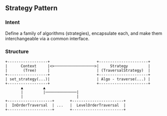 Strategy Pattern
---

### Intent

Define a family of algorithms (strategies), encapsulate each, and make them interchangeable via a common interface.

### Structure

```
+------------------+                     +----------------------+
|      Context     |<>──────────────────>|     Strategy         |
|       (Tree)     |                     | (TraversalStrategy)  |
+------------------+                     +----------------------+
| set_strategy(...)|                     | Algo - traverse(...) |
+------------------+                     +----------------------+
       ▲         ▲
       |         |──────────────|
       |                        |
+--------------------+       +-----------------------+
|  InOrderTraversal  | ...   |  LevelOrderTraversal  |
+--------------------+       +-----------------------+
```

